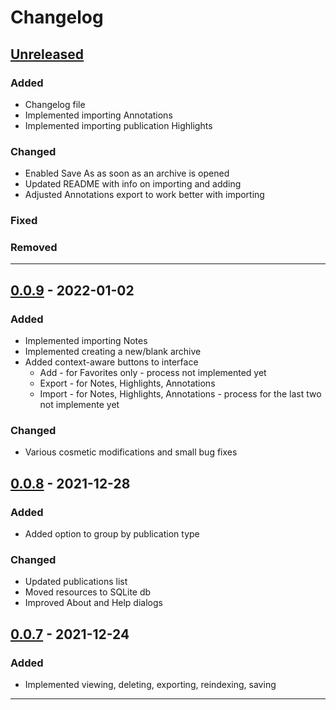 # Changelog

## [Unreleased]
### Added
- Changelog file
- Implemented importing Annotations
- Implemented importing publication Highlights

### Changed

- Enabled Save As as soon as an archive is opened
- Updated README with info on importing and adding
- Adjusted Annotations export to work better with importing

### Fixed
### Removed
____
## [0.0.9] - 2022-01-02
### Added
- Implemented importing Notes
- Implemented creating a new/blank archive
- Added context-aware buttons to interface
  - Add - for Favorites only - process not implemented yet
  - Export - for Notes, Highlights, Annotations
  - Import - for Notes, Highlights, Annotations - process for the last two not implemente yet

### Changed
- Various cosmetic modifications and small bug fixes

## [0.0.8] - 2021-12-28
### Added
- Added option to group by publication type

### Changed
- Updated publications list
- Moved resources to SQLite db
- Improved About and Help dialogs

## [0.0.7] - 2021-12-24
### Added
- Implemented viewing, deleting, exporting, reindexing, saving
____
[Unreleased]: https://gitlab.com/erykj/jwlmanager
[0.0.9]:https://gitlab.com/erykj/jwlmanager/-/releases/v0.0.9
[0.0.8]: https://gitlab.com/erykj/jwlmanager/-/releases/v0.0.8
[0.0.7]: https://gitlab.com/erykj/jwlmanager/-/releases/v0.0.7
